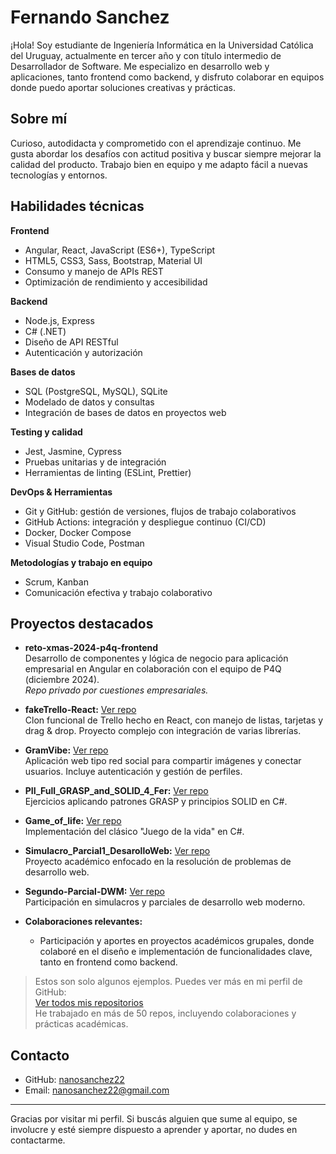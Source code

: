 # Fernando Sanchez

¡Hola! Soy estudiante de Ingeniería Informática en la Universidad Católica del Uruguay, actualmente en tercer año y con título intermedio de Desarrollador de Software. Me especializo en desarrollo web y aplicaciones, tanto frontend como backend, y disfruto colaborar en equipos donde puedo aportar soluciones creativas y prácticas.

## Sobre mí

Curioso, autodidacta y comprometido con el aprendizaje continuo. Me gusta abordar los desafíos con actitud positiva y buscar siempre mejorar la calidad del producto. Trabajo bien en equipo y me adapto fácil a nuevas tecnologías y entornos.

## Habilidades técnicas

**Frontend**
- Angular, React, JavaScript (ES6+), TypeScript
- HTML5, CSS3, Sass, Bootstrap, Material UI
- Consumo y manejo de APIs REST
- Optimización de rendimiento y accesibilidad

**Backend**
- Node.js, Express
- C# (.NET)
- Diseño de API RESTful
- Autenticación y autorización

**Bases de datos**
- SQL (PostgreSQL, MySQL), SQLite
- Modelado de datos y consultas
- Integración de bases de datos en proyectos web

**Testing y calidad**
- Jest, Jasmine, Cypress
- Pruebas unitarias y de integración
- Herramientas de linting (ESLint, Prettier)

**DevOps & Herramientas**
- Git y GitHub: gestión de versiones, flujos de trabajo colaborativos
- GitHub Actions: integración y despliegue continuo (CI/CD)
- Docker, Docker Compose
- Visual Studio Code, Postman

**Metodologías y trabajo en equipo**
- Scrum, Kanban
- Comunicación efectiva y trabajo colaborativo

## Proyectos destacados

- **reto-xmas-2024-p4q-frontend**  
  Desarrollo de componentes y lógica de negocio para aplicación empresarial en Angular en colaboración con el equipo de P4Q (diciembre 2024).  
  _Repo privado por cuestiones empresariales._

- **fakeTrello-React:** [Ver repo](https://github.com/nanosanchez22/fakeTrello-React)  
  Clon funcional de Trello hecho en React, con manejo de listas, tarjetas y drag & drop. Proyecto complejo con integración de varias librerías.

- **GramVibe:** [Ver repo](https://github.com/nanosanchez22/GramVibe)  
  Aplicación web tipo red social para compartir imágenes y conectar usuarios. Incluye autenticación y gestión de perfiles.

- **PII_Full_GRASP_and_SOLID_4_Fer:** [Ver repo](https://github.com/nanosanchez22/PII_Full_GRASP_and_SOLID_4_Fer)  
  Ejercicios aplicando patrones GRASP y principios SOLID en C#.

- **Game_of_life:** [Ver repo](https://github.com/nanosanchez22/Game_of_life)  
  Implementación del clásico "Juego de la vida" en C#.

- **Simulacro_Parcial1_DesarolloWeb:** [Ver repo](https://github.com/nanosanchez22/Simulacro_Parcial1_DesarolloWeb)  
  Proyecto académico enfocado en la resolución de problemas de desarrollo web.

- **Segundo-Parcial-DWM:** [Ver repo](https://github.com/nanosanchez22/Segundo-Parcial-DWM)  
  Participación en simulacros y parciales de desarrollo web moderno.

- **Colaboraciones relevantes:**  
  - Participación y aportes en proyectos académicos grupales, donde colaboré en el diseño e implementación de funcionalidades clave, tanto en frontend como backend.

> Estos son solo algunos ejemplos. Puedes ver más en mi perfil de GitHub:  
> [Ver todos mis repositorios](https://github.com/nanosanchez22?tab=repositories)  
> He trabajado en más de 50 repos, incluyendo colaboraciones y prácticas académicas.

## Contacto

- GitHub: [nanosanchez22](https://github.com/nanosanchez22)
- Email: nanosanchez22@gmail.com

---

Gracias por visitar mi perfil. Si buscás alguien que sume al equipo, se involucre y esté siempre dispuesto a aprender y aportar, no dudes en contactarme.
